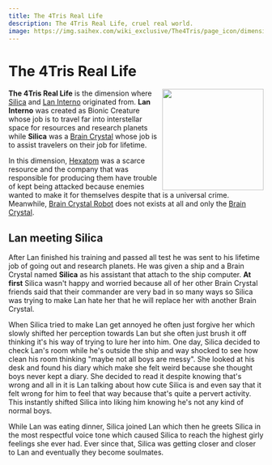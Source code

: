 ```yaml
---
title: The 4Tris Real Life
description: The 4Tris Real Life, cruel real world.
image: https://img.saihex.com/wiki_exclusive/The4Tris/page_icon/dimensions/real_life/real_life.svg
---
```

# The 4Tris Real Life
<img align="right" width="200" src="https://img.saihex.com/wiki_exclusive/The4Tris/page_icon/dimensions/real_life/real_life.svg">

**The 4Tris Real Life** is the dimension where [Silica](../Characters/Silica) and [Lan Interno](../Characters/Lan_Interno) originated from. **Lan Interno** was created as Bionic Creature whose job is to travel far into interstellar space for resources and research planets while **Silica** was a [Brain Crystal](../logic/Brain_Crystal) whose job is to assist travelers on their job for lifetime.

In this dimension, [Hexatom](../logic/Hexatom) was a scarce resource and the company that was responsible for producing them have trouble of kept being attacked because enemies wanted to make it for themselves despite that is a universal crime. Meanwhile, [Brain Crystal Robot](../logic/Brain_Crystal#brain-crystal-robot) does not exists at all and only the [Brain Crystal](../logic/Brain_Crystal).

## Lan meeting Silica
After Lan finished his training and passed all test he was sent to his lifetime job of going out and research planets. He was given a ship and a Brain Crystal named **Silica** as his assistant that attach to the ship computer. **At first** Silica wasn't happy and worried because all of her other Brain Crystal friends said that their commander are very bad in so many ways so Silica was trying to make Lan hate her that he will replace her with another Brain Crystal.

When Silica tried to make Lan get annoyed he often just forgive her which slowly shifted her perception towards Lan but she often just brush it off thinking it's his way of trying to lure her into him. One day, Silica decided to check Lan's room while he's outside the ship and way shocked to see how clean his room thinking "maybe not all boys are messy". She looked at his desk and found his diary which make she felt weird because she thought boys never kept a diary. She decided to read it despite knowing that's wrong and all in it is Lan talking about how cute Silica is and even say that it felt wrong for him to feel that way because that's quite a pervert activity. This instantly shifted Silica into liking him knowing he's not any kind of normal boys.

While Lan was eating dinner, Silica joined Lan which then he greets Silica in the most respectful voice tone which caused Silica to reach the highest girly feelings she ever had. Ever since that, Silica was getting closer and closer to Lan and eventually they become soulmates.